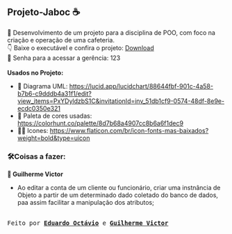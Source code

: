 ## Projeto-Jaboc ☕
🥤 Desenvolvimento de um projeto para a disciplina de POO, com foco na criação e operação de uma cafeteria.
<br>
👇 Baixe o executável e confira o projeto: [Download](https://raw.githubusercontent.com/EdOc-PS/Projeto-Jaboc/main/JabocCafeteria/dist/JabocCafeteria.jar)
<br>
🔑 Senha para a acessar a gerência: 123
<br><br>
**Usados no Projeto:**

- 📰 Diagrama UML: https://lucid.app/lucidchart/88644fbf-901c-4a58-b7b6-c9dddb4a31f1/edit?view_items=PxYDyldzbS1C&invitationId=inv_51db1cf9-0574-48df-8e9e-ecdc0350e321
- 🎨 Paleta de cores usadas: https://colorhunt.co/palette/8d7b68a4907cc8b6a6f1dec9
- 👩‍🍳 Icones: https://www.flaticon.com/br/icon-fonts-mas-baixados?weight=bold&type=uicon

### 🛠️Coisas a fazer:
**🦱 Guilherme Victor**
- Ao editar a conta de um cliente ou funcionário, criar uma instnância de Objeto a partir de um determinado dado coletado do banco de dados, paa assim facilitar a 
manipulação dos atributos;
<br>
<samp> Feito por <b><a href="https://github.com/EdOc-PS">Eduardo Octávio</a></b> e <b><a href="https://github.com/GuilhermeVRF">Guilherme Victor</a></b> </samp>


